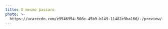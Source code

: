 ```yaml
---
title: O mesmo passaro
photo: >-
  https://ucarecdn.com/e9546954-508e-45b9-b149-11482e9ba166/-/preview/-/sharp/10/
---
```


